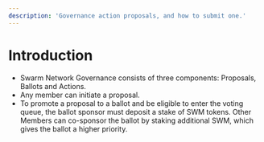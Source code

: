 ```yaml
---
description: 'Governance action proposals, and how to submit one.'
---
```


# Introduction

* Swarm Network Governance consists of three components: Proposals, Ballots and Actions.
* Any member can initiate a proposal.
* To promote a proposal to a ballot and be eligible to enter the voting queue, the ballot sponsor must deposit a stake of SWM tokens. Other Members can co-sponsor the ballot by staking additional SWM, which gives the ballot a higher priority. 

